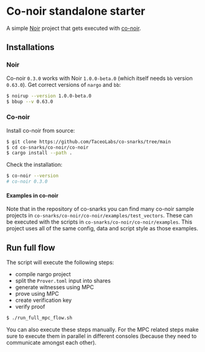 # Co-noir standalone starter

A simple [Noir](https://noir-lang.org/docs/) project that gets executed with [co-noir](https://github.com/TaceoLabs/co-snarks/tree/main/co-noir/co-noir).

## Installations

### Noir

Co-noir `0.3.0` works with Noir `1.0.0-beta.0` (which itself needs `bb` version `0.63.0`). Get correct versions of `nargo` and `bb`: 

```bash
$ noirup --version 1.0.0-beta.0
$ bbup --v 0.63.0
```

### Co-noir

Install co-noir from source:

```bash
$ git clone https://github.com/TaceoLabs/co-snarks/tree/main
$ cd co-snarks/co-noir/co-noir
$ cargo install --path .
```

Check the installation:

```bash
$ co-noir --version
# co-noir 0.3.0
```

#### Examples in co-noir

Note that in the repository of co-snarks you can find many co-noir sample projects in `co-snarks/co-noir/co-noir/examples/test_vectors`. These can be executed with the scripts in `co-snarks/co-noir/co-noir/examples`. This project uses all of the same config, data and script style as those examples. 

## Run full flow

The script will execute the following steps:
- compile nargo project
- split the `Prover.toml` input into shares
- generate witnesses using MPC
- prove using MPC
- create verification key
- verify proof

```bash
$ ./run_full_mpc_flow.sh
```

You can also execute these steps manually. For the MPC related steps make sure to execute them in parallel in different consoles (because they need to communicate amongst each other).